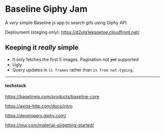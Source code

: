 # Baseline Giphy Jam

A *very* simple Baseline js app to search gifs using Giphy API.


Deployment (staging only): https://d2ulg1ekqqetoe.cloudfront.net/

## Keeping it *really* simple

- It only fetches the first 5 images. Pagination *not ~~yet~~* supported
- Ugly
- Query updates in `1s frames` rather than `1s from not-typing`.

---

#### techstack

https://baselinejs.com/products/baseline-core

https://axios-http.com/docs/intro

https://developers.giphy.com/

https://mui.com/material-ui/getting-started/
